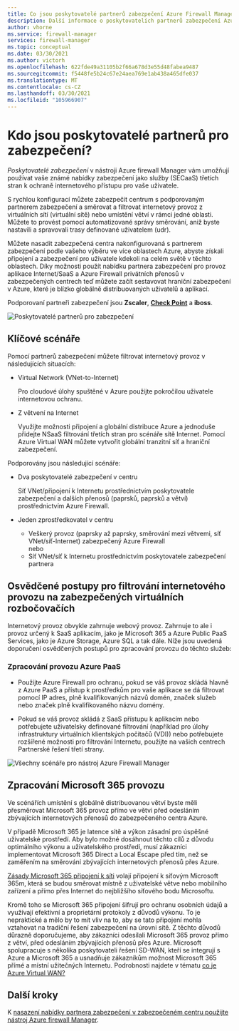 ```yaml
---
title: Co jsou poskytovatelé partnerů zabezpečení Azure Firewall Manageru?
description: Další informace o poskytovatelích partnerů zabezpečení Azure Firewall Manageru
author: vhorne
ms.service: firewall-manager
services: firewall-manager
ms.topic: conceptual
ms.date: 03/30/2021
ms.author: victorh
ms.openlocfilehash: 622fde49a31105b2f66a678d3e55d48fabea9487
ms.sourcegitcommit: f5448fe5b24c67e24aea769e1ab438a465dfe037
ms.translationtype: MT
ms.contentlocale: cs-CZ
ms.lasthandoff: 03/30/2021
ms.locfileid: "105966907"
---
```

# <a name="what-are-security-partner-providers"></a>Kdo jsou poskytovatelé partnerů pro zabezpečení?

*Poskytovatelé zabezpečení* v nástroji Azure firewall Manager vám umožňují používat vaše známé nabídky zabezpečení jako služby (SECaaS) třetích stran k ochraně internetového přístupu pro vaše uživatele.

S rychlou konfigurací můžete zabezpečit centrum s podporovaným partnerem zabezpečení a směrovat a filtrovat internetový provoz z virtuálních sítí (virtuální sítě) nebo umístění větví v rámci jedné oblasti. Můžete to provést pomocí automatizované správy směrování, aniž byste nastavili a spravovali trasy definované uživatelem (udr).

Můžete nasadit zabezpečená centra nakonfigurovaná s partnerem zabezpečení podle vašeho výběru ve více oblastech Azure, abyste získali připojení a zabezpečení pro uživatele kdekoli na celém světě v těchto oblastech. Díky možnosti použít nabídku partnera zabezpečení pro provoz aplikace Internet/SaaS a Azure Firewall privátních přenosů v zabezpečených centrech teď můžete začít sestavovat hraniční zabezpečení v Azure, které je blízko globálně distribuovaných uživatelů a aplikací.

Podporovaní partneři zabezpečení jsou **Zscaler**, **[Check Point](check-point-overview.md)** a **iboss**.

![Poskytovatelé partnerů pro zabezpečení](media/trusted-security-partners/trusted-security-partners.png)

## <a name="key-scenarios"></a>Klíčové scénáře

Pomocí partnerů zabezpečení můžete filtrovat internetový provoz v následujících situacích:

- Virtual Network (VNet-to-Internet)

   Pro cloudové úlohy spuštěné v Azure použijte pokročilou uživatele internetovou ochranu.

- Z větvení na Internet

   Využijte možnosti připojení a globální distribuce Azure a jednoduše přidejte NSaaS filtrování třetích stran pro scénáře sítě Internet. Pomocí Azure Virtual WAN můžete vytvořit globální tranzitní síť a hraniční zabezpečení.

Podporovány jsou následující scénáře:
- Dva poskytovatelé zabezpečení v centru

   Síť VNet/připojení k Internetu prostřednictvím poskytovatele zabezpečení a dalších přenosů (paprsků, paprsků a větví) prostřednictvím Azure Firewall.
- Jeden zprostředkovatel v centru

   - Veškerý provoz (paprsky až paprsky, směrování mezi větvemi, síť VNet/síť-Internet) zabezpečený Azure Firewall<br>
      nebo
   - Síť VNet/síť k Internetu prostřednictvím poskytovatele zabezpečení partnera

## <a name="best-practices-for-internet-traffic-filtering-in-secured-virtual-hubs"></a>Osvědčené postupy pro filtrování internetového provozu na zabezpečených virtuálních rozbočovačích

Internetový provoz obvykle zahrnuje webový provoz. Zahrnuje to ale i provoz určený k SaaS aplikacím, jako je Microsoft 365 a Azure Public PaaS Services, jako je Azure Storage, Azure SQL a tak dále. Níže jsou uvedená doporučení osvědčených postupů pro zpracování provozu do těchto služeb:

### <a name="handling-azure-paas-traffic"></a>Zpracování provozu Azure PaaS
 
- Použijte Azure Firewall pro ochranu, pokud se váš provoz skládá hlavně z Azure PaaS a přístup k prostředkům pro vaše aplikace se dá filtrovat pomocí IP adres, plně kvalifikovaných názvů domén, značek služeb nebo značek plně kvalifikovaného názvu domény.

- Pokud se váš provoz skládá z SaaS přístupu k aplikacím nebo potřebujete uživatelsky definované filtrování (například pro úlohy infrastruktury virtuálních klientských počítačů (VDI)) nebo potřebujete rozšířené možnosti pro filtrování Internetu, použijte na vašich centrech Partnerské řešení třetí strany.

![Všechny scénáře pro nástroj Azure Firewall Manager](media/trusted-security-partners/all-scenarios.png)

## <a name="handling-microsoft-365-traffic"></a>Zpracování Microsoft 365 provozu

Ve scénářích umístění s globálně distribuovanou větví byste měli přesměrovat Microsoft 365 provoz přímo ve větvi před odesláním zbývajících internetových přenosů do zabezpečeného centra Azure.

V případě Microsoft 365 je latence sítě a výkon zásadní pro úspěšné uživatelské prostředí. Aby bylo možné dosáhnout těchto cílů z důvodu optimálního výkonu a uživatelského prostředí, musí zákazníci implementovat Microsoft 365 Direct a Local Escape před tím, než se zaměřením na směrování zbývajících internetových přenosů přes Azure.

[Zásady Microsoft 365 připojení k síti](/microsoft-365/enterprise/microsoft-365-network-connectivity-principles) volají připojení k síťovým Microsoft 365m, která se budou směrovat místně z uživatelské větve nebo mobilního zařízení a přímo přes Internet do nejbližšího síťového bodu Microsoftu.

Kromě toho se Microsoft 365 připojení šifrují pro ochranu osobních údajů a využívají efektivní a proprietární protokoly z důvodů výkonu. To je nepraktické a mělo by to mít vliv na to, aby se tato připojení mohla vztahovat na tradiční řešení zabezpečení na úrovni sítě. Z těchto důvodů důrazně doporučujeme, aby zákazníci odesílali Microsoft 365 provoz přímo z větví, před odesláním zbývajících přenosů přes Azure. Microsoft spolupracuje s několika poskytovateli řešení SD-WAN, kteří se integrují s Azure a Microsoft 365 a usnadňuje zákazníkům možnost Microsoft 365 přímé a místní užitečných Internetu. Podrobnosti najdete v tématu [co je Azure Virtual WAN?](../virtual-wan/virtual-wan-about.md)

## <a name="next-steps"></a>Další kroky

K [nasazení nabídky partnera zabezpečení v zabezpečeném centru použijte nástroj Azure firewall Manager](deploy-trusted-security-partner.md).
